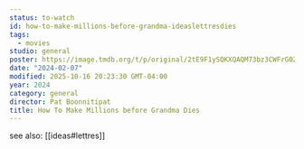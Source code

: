 ```yaml
---
status: to-watch
id: how-to-make-millions-before-grandma-ideaslettresdies
tags:
  - movies
studio: general
poster: https://image.tmdb.org/t/p/original/2tE9F1ySQKXQAQM73bz3CWFrG02.jpg
date: "2024-02-07"
modified: 2025-10-16 20:23:30 GMT-04:00
year: 2024
category: general
director: Pat Boonnitipat
title: How To Make Millions before Grandma Dies
---
```


see also: [[ideas#lettres]]
